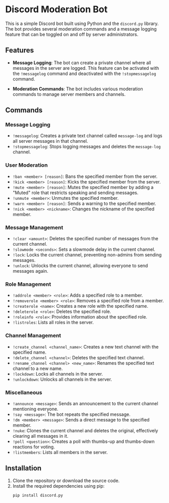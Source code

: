 # Discord Moderation Bot

This is a simple Discord bot built using Python and the `discord.py` library. The bot provides several moderation commands and a message logging feature that can be toggled on and off by server administrators.

## Features

- **Message Logging**: The bot can create a private channel where all messages in the server are logged. This feature can be activated with the `!messagelog` command and deactivated with the `!stopmessagelog` command.
  
- **Moderation Commands**: The bot includes various moderation commands to manage server members and channels.

## Commands

### Message Logging
- `!messagelog`: Creates a private text channel called `message-log` and logs all server messages in that channel.
- `!stopmessagelog`: Stops logging messages and deletes the `message-log` channel.

### User Moderation
- `!ban <member> [reason]`: Bans the specified member from the server.
- `!kick <member> [reason]`: Kicks the specified member from the server.
- `!mute <member> [reason]`: Mutes the specified member by adding a "Muted" role that restricts speaking and sending messages.
- `!unmute <member>`: Unmutes the specified member.
- `!warn <member> [reason]`: Sends a warning to the specified member.
- `!nick <member> <nickname>`: Changes the nickname of the specified member.

### Message Management
- `!clear <amount>`: Deletes the specified number of messages from the current channel.
- `!slowmode <seconds>`: Sets a slowmode delay in the current channel.
- `!lock`: Locks the current channel, preventing non-admins from sending messages.
- `!unlock`: Unlocks the current channel, allowing everyone to send messages again.

### Role Management
- `!addrole <member> <role>`: Adds a specified role to a member.
- `!removerole <member> <role>`: Removes a specified role from a member.
- `!createrole <name>`: Creates a new role with the specified name.
- `!deleterole <role>`: Deletes the specified role.
- `!roleinfo <role>`: Provides information about the specified role.
- `!listroles`: Lists all roles in the server.

### Channel Management
- `!create_channel <channel_name>`: Creates a new text channel with the specified name.
- `!delete_channel <channel>`: Deletes the specified text channel.
- `!rename_channel <channel> <new_name>`: Renames the specified text channel to a new name.
- `!lockdown`: Locks all channels in the server.
- `!unlockdown`: Unlocks all channels in the server.

### Miscellaneous
- `!announce <message>`: Sends an announcement to the current channel mentioning everyone.
- `!say <message>`: The bot repeats the specified message.
- `!dm <member> <message>`: Sends a direct message to the specified member.
- `!nuke`: Clones the current channel and deletes the original, effectively clearing all messages in it.
- `!poll <question>`: Creates a poll with thumbs-up and thumbs-down reactions for voting.
- `!listmembers`: Lists all members in the server.

## Installation

1. Clone the repository or download the source code.
2. Install the required dependencies using pip:
   ```bash
   pip install discord.py
